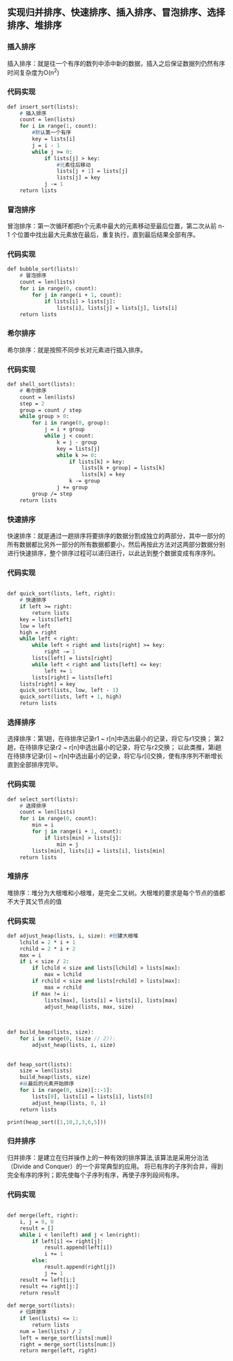 ## 实现归并排序、快速排序、插入排序、冒泡排序、选择排序、堆排序

### 插入排序
插入排序：就是往一个有序的数列中添中新的数据，插入之后保证数据列仍然有序
时间复杂度为O(n<sup>2</sup>)
### 代码实现
```p
def insert_sort(lists):
    # 插入排序
    count = len(lists)
    for i in range(1, count):
        #默认第一个有序
        key = lists[i]
        j = i - 1
        while j >= 0:
            if lists[j] > key:
                #元素往后移动
                lists[j + 1] = lists[j]
                lists[j] = key
            j -= 1
    return lists
```

### 冒泡排序
冒泡排序：第一次循环都把n个元素中最大的元素移动至最后位置，第二次从前 n-1 个位置中找出最大元素放在最后，重复执行，直到最后结果全部有序。
### 代码实现

```p
def bubble_sort(lists):
    # 冒泡排序
    count = len(lists)
    for i in range(0, count):
        for j in range(i + 1, count):
            if lists[i] > lists[j]:
                lists[i], lists[j] = lists[j], lists[i]
    return lists
```
### 希尔排序
希尔排序：就是按照不同步长对元素进行插入排序。
### 代码实现
```p
def shell_sort(lists):
    # 希尔排序
    count = len(lists)
    step = 2
    group = count / step
    while group > 0:
        for i in range(0, group):
            j = i + group
            while j < count:
                k = j - group
                key = lists[j]
                while k >= 0:
                    if lists[k] > key:
                        lists[k + group] = lists[k]
                        lists[k] = key
                    k -= group
                j += group
        group /= step
    return lists
```
### 快速排序
快速排序：就是通过一趟排序将要排序的数据分割成独立的两部分，其中一部分的所有数据都比另外一部分的所有数据都要小，然后再按此方法对这两部分数据分别进行快速排序，整个排序过程可以递归进行，以此达到整个数据变成有序序列。

### 代码实现
```p

def quick_sort(lists, left, right):
    # 快速排序
    if left >= right:
        return lists
    key = lists[left]
    low = left
    high = right
    while left < right:
        while left < right and lists[right] >= key:
            right -= 1
        lists[left] = lists[right]
        while left < right and lists[left] <= key:
            left += 1
        lists[right] = lists[left]
    lists[right] = key
    quick_sort(lists, low, left - 1)
    quick_sort(lists, left + 1, high)
    return lists
```
### 选择排序
选择排序：第1趟，在待排序记录r1 ~ r[n]中选出最小的记录，将它与r1交换；
第2趟，在待排序记录r2 ~ r[n]中选出最小的记录，将它与r2交换；
以此类推，第i趟在待排序记录r[i] ~ r[n]中选出最小的记录，将它与r[i]交换，使有序序列不断增长直到全部排序完毕。
### 代码实现
```p
def select_sort(lists):
    # 选择排序
    count = len(lists)
    for i in range(0, count):
        min = i
        for j in range(i + 1, count):
            if lists[min] > lists[j]:
                min = j
        lists[min], lists[i] = lists[i], lists[min]
    return lists
```
### 堆排序
堆排序：堆分为大根堆和小根堆，是完全二叉树。大根堆的要求是每个节点的值都不大于其父节点的值

### 代码实现
```p
def adjust_heap(lists, i, size): #创建大根堆
    lchild = 2 * i + 1
    rchild = 2 * i + 2
    max = i
    if i < size / 2:
        if lchild < size and lists[lchild] > lists[max]:
            max = lchild
        if rchild < size and lists[rchild] > lists[max]:
            max = rchild
        if max != i:
            lists[max], lists[i] = lists[i], lists[max]
            adjust_heap(lists, max, size)

 
 
def build_heap(lists, size):
    for i in range(0, (size // 2)): 
        adjust_heap(lists, i, size)
 
 
def heap_sort(lists):
    size = len(lists)
    build_heap(lists, size)
    #从最后的元素开始排序
    for i in range(0, size)[::-1]:
        lists[0], lists[i] = lists[i], lists[0]
        adjust_heap(lists, 0, i)
    return lists

print(heap_sort([1,10,2,3,6,5]))
```

### 归并排序
归并排序：是建立在归并操作上的一种有效的排序算法,该算法是采用分治法（Divide and Conquer）的一个非常典型的应用。
将已有序的子序列合并，得到完全有序的序列；即先使每个子序列有序，再使子序列段间有序。

### 代码实现
```p

def merge(left, right):
    i, j = 0, 0
    result = []
    while i < len(left) and j < len(right):
        if left[i] <= right[j]:
            result.append(left[i])
            i += 1
        else:
            result.append(right[j])
            j += 1
    result += left[i:]
    result += right[j:]
    return result
 
def merge_sort(lists):
    # 归并排序
    if len(lists) <= 1:
        return lists
    num = len(lists) / 2
    left = merge_sort(lists[:num])
    right = merge_sort(lists[num:])
    return merge(left, right)
```
